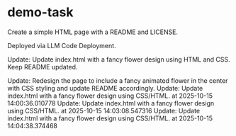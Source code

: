# demo-task

Create a simple HTML page with a README and LICENSE.

Deployed via LLM Code Deployment.

Update: Update index.html with a fancy flower design using HTML and CSS. Keep README updated.

Update: Redesign the page to include a fancy animated flower in the center with CSS styling and update README accordingly.
Update: Update index.html with a fancy flower design using CSS/HTML. at 2025-10-15 14:00:36.010778
Update: Update index.html with a fancy flower design using CSS/HTML. at 2025-10-15 14:03:08.547316
Update: Update index.html with a fancy flower design using CSS/HTML. at 2025-10-15 14:04:38.374468